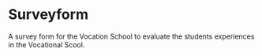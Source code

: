 # Surveyform
A survey form for the Vocation School to evaluate the students experiences in the Vocational Scool.
